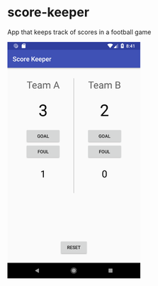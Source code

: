 # score-keeper
App that keeps track of scores in a football game

<img src="img/screenshot.png" width="300">
